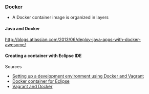 ### Docker

- A Docker container image is organized in layers

#### Java and Docker

http://blogs.atlassian.com/2013/06/deploy-java-apps-with-docker-awesome/



#### Creating a container with Eclipse IDE


Sources

- [Setting up a development environment using Docker and Vagrant](http://blog.zenika.com/index.php?post/2014/10/07/Setting-up-a-development-environment-using-Docker-and-Vagrant)
- [Docker container for Eclipse](https://groups.google.com/forum/#!topic/docker-user/skN5gbeOVog)
- [Vagrant and Docker](https://docs.vagrantup.com/v2/docker/basics.html)


